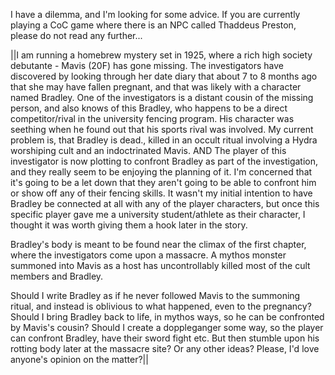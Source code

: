 

I have a dilemma, and I'm looking for some advice. If you are currently playing a CoC game where there is an NPC called Thaddeus Preston, please do not read any further...

||I am running a homebrew mystery set in 1925, where a rich high society debutante - Mavis (20F) has gone missing. The investigators have discovered by looking through her date diary that about 7 to 8 months ago that she may have fallen pregnant, and that was likely with a character named Bradley. One of the investigators is a distant cousin of the missing person, and also knows of this Bradley, who happens to be a direct competitor/rival in the university fencing program. His character was seething when he found out that his sports rival was involved. My current problem is, that Bradley is dead., killed in an occult ritual involving a Hydra worshiping cult and an indoctrinated Mavis. AND The player of this investigator is now plotting to confront Bradley as part of the investigation, and they really seem to be enjoying the planning of it. I'm concerned that it's going to be a let down that they aren't going to be able to confront him or show off any of their fencing skills. It wasn't my initial intention to have Bradley be connected at all with any of the player characters, but once this specific player gave me a university student/athlete as their character, I thought it was worth giving them a hook later in the story.

Bradley's body is meant to be found near the climax of the first chapter, where the investigators come upon a massacre. A mythos monster summoned into Mavis as a host has uncontrollably killed most of the cult members and Bradley.

Should I write Bradley as if he never followed Mavis to the summoning ritual, and instead is oblivious to what happened, even to the pregnancy?
Should I bring Bradley back to life, in mythos ways, so he can be confronted by Mavis's cousin?
Should I create a doppleganger some way, so the player can confront Bradley, have their sword fight etc. But then stumble upon his rotting body later at the massacre site?
Or any other ideas?
Please, I'd love anyone's opinion on the matter?||